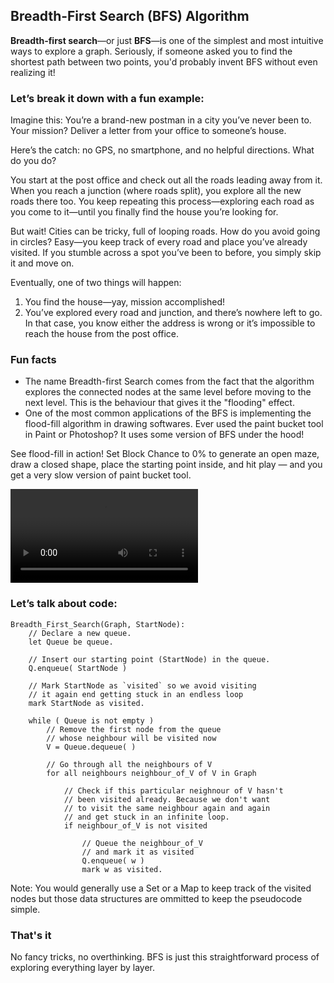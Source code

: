 ## Breadth-First Search (BFS) Algorithm

**Breadth-first search**—or just **BFS**—is one of the simplest and most intuitive ways to explore a graph. Seriously, if someone asked you to find the shortest path between two points, you'd probably invent BFS without even realizing it!

### Let’s break it down with a fun example:

Imagine this: You’re a brand-new postman in a city you’ve never been to. Your mission? Deliver a letter from your office to someone’s house.

Here’s the catch: no GPS, no smartphone, and no helpful directions. What do you do?

You start at the post office and check out all the roads leading away from it. When you reach a junction (where roads split), you explore all the new roads there too. You keep repeating this process—exploring each road as you come to it—until you finally find the house you’re looking for.

But wait! Cities can be tricky, full of looping roads. How do you avoid going in circles? Easy—you keep track of every road and place you’ve already visited. If you stumble across a spot you’ve been to before, you simply skip it and move on.

Eventually, one of two things will happen:

1. You find the house—yay, mission accomplished!
2. You’ve explored every road and junction, and there’s nowhere left to go. In that case, you know either the address is wrong or it’s impossible to reach the house from the post office.

### Fun facts

-   The name Breadth-first Search comes from the fact that the algorithm explores the connected nodes at the same level before moving to the next level. This is the behaviour that gives it the "flooding" effect.
-   One of the most common applications of the BFS is implementing the flood-fill algorithm in drawing softwares. Ever used the paint bucket tool in Paint or Photoshop? It uses some version of BFS under the hood!

See flood-fill in action! Set Block Chance to 0% to generate an open maze, draw a closed shape, place the starting point inside, and hit play — and you get a very slow version of paint bucket tool.

![video](/content/video/flood-fill.mp4)

### Let’s talk about code:

```
Breadth_First_Search(Graph, StartNode):
    // Declare a new queue.
    let Queue be queue.

    // Insert our starting point (StartNode) in the queue.
    Q.enqueue( StartNode )

    // Mark StartNode as `visited` so we avoid visiting
    // it again end getting stuck in an endless loop
    mark StartNode as visited.

    while ( Queue is not empty )
        // Remove the first node from the queue
        // whose neighbour will be visited now
        V = Queue.dequeue( )

        // Go through all the neighbours of V
        for all neighbours neighbour_of_V of V in Graph

            // Check if this particular neighnour of V hasn't
            // been visited already. Because we don't want
            // to visit the same neighbour again and again
            // and get stuck in an infinite loop.
            if neighbour_of_V is not visited

                // Queue the neighbour_of_V
                // and mark it as visited
                Q.enqueue( w )
                mark w as visited.
```

Note: You would generally use a Set or a Map to keep track of the visited nodes but those data structures are ommitted to keep the pseudocode simple.

### That's it

No fancy tricks, no overthinking. BFS is just this straightforward process of exploring everything layer by layer.
